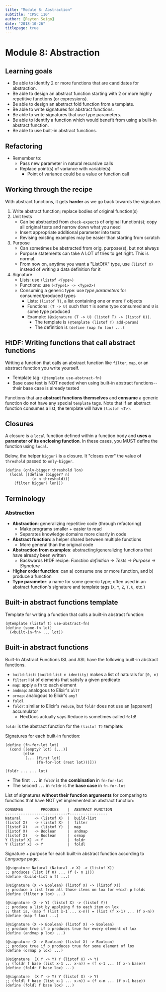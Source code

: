 ```yaml
---
title: "Module 8: Abstraction"
subtitle: "CPSC 110"
author: [Peyton Seigo]
date: "2018-10-26"
titlepage: true
---
```


# Module 8: Abstraction

## Learning goals

- Be able to identify 2 or more functions that are candidates for abstraction.
- Be able to design an abstract function starting with 2 or more highly repetitive functions (or expressions).
- Be able to design an abstract fold function from a template.
- Be able to write signatures for abstract functions.
- Be able to write signatures that use type parameters.
- Be able to identify a function which would benefit from using a built-in abstract function.
- Be able to use built-in abstract functions.

## Refactoring

- Remember to:
  - Pass new parameter in natural recursive calls
  - Replace point(s) of variance with variable(s)
    - Point of variance could be a value or function call

## Working through the recipe

With abstract functions, it gets **harder** as we go back towards the signature.

1. Write abstract function; replace bodies of original function(s)
2. Unit tests
    - Can be abstracted from `check-expect`s of original function(s); copy all original tests and narrow down what you need
    - Insert appropriate additional parameter into tests
    - Revising existing examples may be easier than starting from scratch
3. Purpose
    - Can sometimes be abstracted from orig. purpose(s), but not always
    - Purpose statements can take A LOT of tries to get right. This is normal.
    - From now on, anytime you want a "ListOfX" type, use `(listof X)` instead of writing a data definition for it
4. Signature
    - Lists: use `(listof <Type>)`
    - Functions: use `(<Type1> -> <Type2>)`
    - Consuming a generic type: use _type parameters_ for consumed/produced types
        - Lists: `(listof T)`, a list containing one or more `T` objects
        - Functions: `(T -> U)` such that `T` is some type consumed and `U` is some type produced
        - Example: `(@signature (T -> U) (listof T) -> (listof U))`.
            - The template is `(@template (listof T) add-param)`
            - The definition is `(define (map fn lon) ...)`

## HtDF: Writing functions that call abstract functions

Writing a function that calls an abstract function like `filter`, `map`, or an abstract function you write yourself.

- Template tag: `(@template use-abstract-fn)`
- Base case test is NOT needed when using built-in abstract functions--their base case is already tested

Functions that are **abstract functions themselves** and **consume** a generic function do not have any special `template` tags. Note that if an abstract function consumes a list, the template will have `(listof <T>)`.

## Closures

A closure is a `local` function defined within a function body and **uses a parameter of its enclosing function**. In these cases, you MUST define the function using `local`.

Below, the helper `bigger?` is a closure. It "closes over" the value of `threshold` passed to `only-bigger`.

```racket
(define (only-bigger threshold lon)
  (local [(define (bigger? n)
            (> n threshold))]
    (filter bigger? lon)))
```

## Terminology

### Abstraction

- **Abstraction**: generalizing repetitive code (through refactoring)
  - Make programs smaller + easier to read
  - Separates knowledge domains more clearly in code
- **Abstract function**: a helper shared between multiple functions
  - More general than the original code
- **Abstraction from examples**: abstracting/generalizing functions that have already been written
  - Backwards HtDF recipe: _Function definition -> Tests -> Purpose -> Signature_
- **Higher order function**: can a) consume one or more function, and b) produce a function
- **Type parameter**: a name for some generic type; often used in an abstract function's signature and template tags (`X`, `Y`, `Z`, `T`, `U`, etc.)

## Built-in abstract functions template

Template for writing a function that calls a built-in abstract function:

```racket
(@template (listof t) use-abstract-fn)
(define (some-fn lot)
  (<built-in-fn> ... lot))
```

## Built-in abstract functions

Built-In Abstract Functions
ISL and ASL have the following built-in abstract functions.

- `build-list`: `(build-list n identity)` makes a list of naturals for `[0, n)`
- `filter`: list of elements that satisfy a given predicate
- `map`: apply a fn to each element
- `andmap`: analogous to Elixir's `all?`
- `ormap`: analogous to Elixir's `any?`
- `foldl`
- `foldr`: similar to Elixir's `reduce`, but `foldr` does not use an [apparent] accumulator
  - HexDocs actually says Reduce is sometimes called `fold`!

`foldr` is the abstract function for the `(listof T)` template:

Signatures for each built-in function:

```racket
(define (fn-for-lot lot)
  (cond [(empty? lot) (...)]
        [else
         (... (first lot)
              (fn-for-lot (rest lot)))]))

(foldr ... ... lot)
```

- The first `...` in `foldr` is the **combination** in `fn-for-lot`
- The second `...` in `foldr` is the **base case** in `fn-for-lot`

List of signatures **without their function arguments** for comparing to functions that have NOT yet implemented an abstract function:

```racket
CONSUMES        PRODUCES    |  ABSTRACT FUNCTION
----------------------------+-----------------
Natural      -> (listof X)  |  build-list
(listof X)   -> (listof X)  |  filter
(listof X)   -> (listof Y)  |  map
(listof X)   -> Boolean     |  andmap
(listof X)   -> Boolean     |  ormap
Y (listof X) -> Y           |  foldr
Y (listof x) -> Y           |  foldl
```

Signature + purpose for each built-in abstract function according to _Language_ page.

```racket
(@signature Natural (Natural -> X) -> (listof X))
;; produces (list (f 0) ... (f (- n 1)))
(define (build-list n f) ...)

(@signature (X -> Boolean) (listof X) -> (listof X))
;; produce a list from all those items on lox for which p holds
(define (filter p lox) ...)

(@signature (X -> Y) (listof X) -> (listof Y))
;; produce a list by applying f to each item on lox
;; that is, (map f (list x-1 ... x-n)) = (list (f x-1) ... (f x-n))
(define (map f lox) ...)

(@signature (X -> Boolean) (listof X) -> Boolean)
;; produce true if p produces true for every element of lox
(define (andmap p lox) ...)

(@signature (X -> Boolean) (listof X) -> Boolean)
;; produce true if p produces true for some element of lox
(define (ormap p lox) ...)

(@signature  (X Y -> Y) Y (listof X) -> Y)
;; (foldr f base (list x-1 ... x-n)) = (f x-1 ... (f x-n base))
(define (foldr f base lox) ...)

(@signature  (X Y -> Y) Y (listof X) -> Y)
;; (foldl f base (list x-1 ... x-n)) = (f x-n ... (f x-1 base))
(define (foldl f base lox) ...)
```
